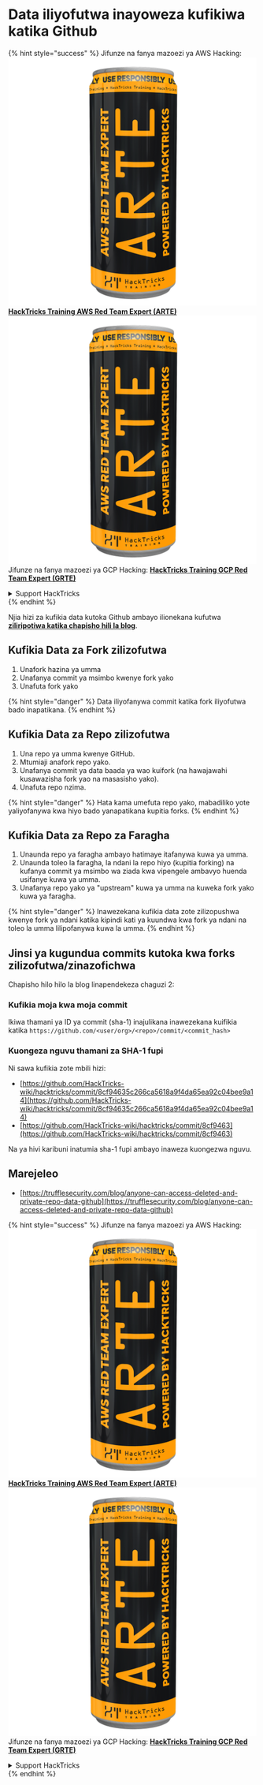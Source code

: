 # Data iliyofutwa inayoweza kufikiwa katika Github

{% hint style="success" %}
Jifunze na fanya mazoezi ya AWS Hacking:<img src="../../.gitbook/assets/image (1) (1) (1).png" alt="" data-size="line">[**HackTricks Training AWS Red Team Expert (ARTE)**](https://training.hacktricks.xyz/courses/arte)<img src="../../.gitbook/assets/image (1) (1) (1).png" alt="" data-size="line">\
Jifunze na fanya mazoezi ya GCP Hacking: <img src="../../.gitbook/assets/image (2).png" alt="" data-size="line">[**HackTricks Training GCP Red Team Expert (GRTE)**<img src="../../.gitbook/assets/image (2).png" alt="" data-size="line">](https://training.hacktricks.xyz/courses/grte)

<details>

<summary>Support HackTricks</summary>

* Angalia [**mpango wa usajili**](https://github.com/sponsors/carlospolop)!
* **Jiunge na** 💬 [**kikundi cha Discord**](https://discord.gg/hRep4RUj7f) au [**kikundi cha telegram**](https://t.me/peass) au **tufuatilie** kwenye **Twitter** 🐦 [**@hacktricks\_live**](https://twitter.com/hacktricks_live)**.**
* **Shiriki mbinu za hacking kwa kuwasilisha PRs kwa** [**HackTricks**](https://github.com/carlospolop/hacktricks) na [**HackTricks Cloud**](https://github.com/carlospolop/hacktricks-cloud) github repos.

</details>
{% endhint %}

Njia hizi za kufikia data kutoka Github ambayo ilionekana kufutwa [**ziliripotiwa katika chapisho hili la blog**](https://trufflesecurity.com/blog/anyone-can-access-deleted-and-private-repo-data-github).

## Kufikia Data za Fork zilizofutwa

1. Unafork hazina ya umma
2. Unafanya commit ya msimbo kwenye fork yako
3. Unafuta fork yako

{% hint style="danger" %}
Data iliyofanywa commit katika fork iliyofutwa bado inapatikana.
{% endhint %}

## Kufikia Data za Repo zilizofutwa

1. Una repo ya umma kwenye GitHub.
2. Mtumiaji anafork repo yako.
3. Unafanya commit ya data baada ya wao kuifork (na hawajawahi kusawazisha fork yao na masasisho yako).
4. Unafuta repo nzima.

{% hint style="danger" %}
Hata kama umefuta repo yako, mabadiliko yote yaliyofanywa kwa hiyo bado yanapatikana kupitia forks.
{% endhint %}

## Kufikia Data za Repo za Faragha

1. Unaunda repo ya faragha ambayo hatimaye itafanywa kuwa ya umma.
2. Unaunda toleo la faragha, la ndani la repo hiyo (kupitia forking) na kufanya commit ya msimbo wa ziada kwa vipengele ambavyo huenda usifanye kuwa ya umma.
3. Unafanya repo yako ya "upstream" kuwa ya umma na kuweka fork yako kuwa ya faragha.

{% hint style="danger" %}
Inawezekana kufikia data zote zilizopushwa kwenye fork ya ndani katika kipindi kati ya kuundwa kwa fork ya ndani na toleo la umma lilipofanywa kuwa la umma.
{% endhint %}

## Jinsi ya kugundua commits kutoka kwa forks zilizofutwa/zinazofichwa

Chapisho hilo hilo la blog linapendekeza chaguzi 2:

### Kufikia moja kwa moja commit

Ikiwa thamani ya ID ya commit (sha-1) inajulikana inawezekana kuifikia katika `https://github.com/<user/org>/<repo>/commit/<commit_hash>`

### Kuongeza nguvu thamani za SHA-1 fupi

Ni sawa kufikia zote mbili hizi:

* [https://github.com/HackTricks-wiki/hacktricks/commit/8cf94635c266ca5618a9f4da65ea92c04bee9a14](https://github.com/HackTricks-wiki/hacktricks/commit/8cf94635c266ca5618a9f4da65ea92c04bee9a14)
* [https://github.com/HackTricks-wiki/hacktricks/commit/8cf9463](https://github.com/HackTricks-wiki/hacktricks/commit/8cf9463)

Na ya hivi karibuni inatumia sha-1 fupi ambayo inaweza kuongezwa nguvu.

## Marejeleo

* [https://trufflesecurity.com/blog/anyone-can-access-deleted-and-private-repo-data-github](https://trufflesecurity.com/blog/anyone-can-access-deleted-and-private-repo-data-github)

{% hint style="success" %}
Jifunze na fanya mazoezi ya AWS Hacking:<img src="../../.gitbook/assets/image (1) (1) (1).png" alt="" data-size="line">[**HackTricks Training AWS Red Team Expert (ARTE)**](https://training.hacktricks.xyz/courses/arte)<img src="../../.gitbook/assets/image (1) (1) (1).png" alt="" data-size="line">\
Jifunze na fanya mazoezi ya GCP Hacking: <img src="../../.gitbook/assets/image (2).png" alt="" data-size="line">[**HackTricks Training GCP Red Team Expert (GRTE)**<img src="../../.gitbook/assets/image (2).png" alt="" data-size="line">](https://training.hacktricks.xyz/courses/grte)

<details>

<summary>Support HackTricks</summary>

* Angalia [**mpango wa usajili**](https://github.com/sponsors/carlospolop)!
* **Jiunge na** 💬 [**kikundi cha Discord**](https://discord.gg/hRep4RUj7f) au [**kikundi cha telegram**](https://t.me/peass) au **tufuatilie** kwenye **Twitter** 🐦 [**@hacktricks\_live**](https://twitter.com/hacktricks_live)**.**
* **Shiriki mbinu za hacking kwa kuwasilisha PRs kwa** [**HackTricks**](https://github.com/carlospolop/hacktricks) na [**HackTricks Cloud**](https://github.com/carlospolop/hacktricks-cloud) github repos.

</details>
{% endhint %}
